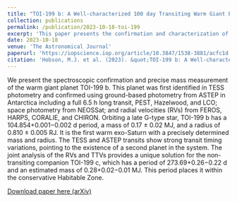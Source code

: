 ```yaml
---
title: "TOI-199 b: A Well-characterized 100 day Transiting Warm Giant Planet with TTVs Seen from Antarctica"
collection: publications
permalink: /publication/2023-10-18-toi-199
excerpt: 'This paper presents the confirmation and characterization of the transiting warm giant TOI-199 b, and the discovery of the nontransiting planet TOI-199 c from RVs and TTVs.'
date: 2023-10-18
venue: 'The Astronomical Journal'
paperurl: 'https://iopscience.iop.org/article/10.3847/1538-3881/acfc1d'
citation: 'Hobson, M.J. et al. (2023). &quot;TOI-199 b: A Well-characterized 100 day Transiting Warm Giant Planet with TTVs Seen from Antarctica&quot; <i>The Astronomical Journal</i>. 166, 201.'
---
```

We present the spectroscopic confirmation and precise mass measurement of the warm giant planet TOI-199 b. This planet was first identified in TESS photometry and confirmed using ground-based photometry from ASTEP in Antarctica including a full 6.5 h long transit, PEST, Hazelwood, and LCO; space photometry from NEOSSat; and radial velocities (RVs) from FEROS, HARPS, CORALIE, and CHIRON. Orbiting a late G-type star, TOI-199 b has a 104.854+0.001−0.002 d period, a mass of 0.17 ± 0.02 MJ,
and a radius of 0.810 ± 0.005 RJ. It is the first warm exo-Saturn with a precisely determined mass and radius. The TESS and ASTEP transits show strong transit timing variations, pointing to the existence of a second planet in the system. The joint analysis of the RVs and TTVs provides a unique solution for the non-transiting companion TOI-199 c, which has a period of 273.69+0.26−0.22 d and an estimated mass of 0.28+0.02−0.01 MJ. This period places it within the conservative Habitable Zone.

[Download paper here (arXiv)](https://arxiv.org/pdf/2309.14915)

